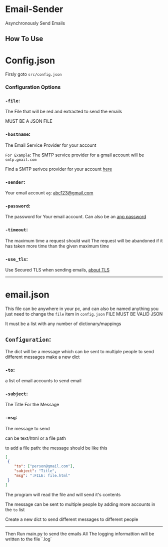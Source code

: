 # Email-Sender
Asynchronously Send Emails

## How To Use

# Config.json
Firsly goto `src/config.json`

### Configuration Options

### `-file`:
The File that will be red and extracted to send the emails

MUST BE A JSON FILE

### `-hostname`:

The Email Service Provider for your account

`For Example`: The SMTP service provider for a gmail account will be `smtp.gmail.com`

Find a SMTP serivce provider for your account [here](https://www.arclab.com/en/kb/email/list-of-smtp-and-pop3-servers-mailserver-list.html)

### `-sender`:
Your email account 
`eg`: abc123@gmail.com

### `-password`:
The password for Your email account.
Can also be an [app password](https://support.google.com/accounts/answer/185833?hl=en)

### `-timeout`:
The maximum time a request should wait
The request will be abandoned if it has taken more time than the given maximum time

### `-use_tls`:
Use Secured TLS when sending emails, [about TLS](https://www.cloudflare.com/learning/ssl/transport-layer-security-tls/)
<hr>

# email.json
This file can be anywhere in your pc, and can also be named anything you just need to change the `file` item in `config.json`
FILE MUST BE VALID JSON

It must be a list with any number of dictionary/mappings

## `Configuration`:

The dict will be a message which can be sent to multiple people
to send different messages make a new dict

### `-to`:
a list of email accounts to send email

### `-subject`:
The Title For the Message

### `-msg`:
The message to send

can be text/html or a file path

to add a file path: the message should be like this

```json
[
 {
    "to": ["person@gmail.com"],
    "subject": "Title",
    "msg": ":FILE: file.html"
 }
]
```
The program will read the file and will send it's contents

The message can be sent to multiple people by adding more accounts in the `to` list

Create a new dict to send different messages to different people
<hr>
Then Run main.py to send the emails
All The logging informattion will be written to the file `.log`
